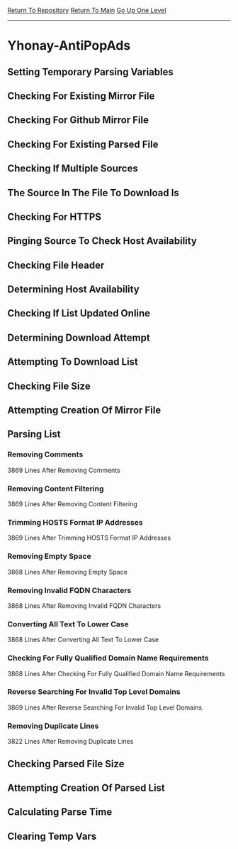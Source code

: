 [Return To Repository](https://github.com/deathbybandaid/piholeparser/)
[Return To Main](https://github.com/deathbybandaid/piholeparser/blob/master/RecentRunLogs/Mainlog.md)
[Go Up One Level](https://github.com/deathbybandaid/piholeparser/blob/master/RecentRunLogs/TopLevelScripts/30-Processing-Blacklists.md)
____________________________________
# Yhonay-AntiPopAds
## Setting Temporary Parsing Variables
## Checking For Existing Mirror File
## Checking For Github Mirror File
## Checking For Existing Parsed File
## Checking If Multiple Sources
## The Source In The File To Download Is
## Checking For HTTPS
## Pinging Source To Check Host Availability
## Checking File Header
## Determining Host Availability
## Checking If List Updated Online
## Determining Download Attempt
## Attempting To Download List
## Checking File Size
## Attempting Creation Of Mirror File
## Parsing List
### Removing Comments
3869 Lines After Removing Comments
### Removing Content Filtering
3869 Lines After Removing Content Filtering
### Trimming HOSTS Format IP Addresses
3869 Lines After Trimming HOSTS Format IP Addresses
### Removing Empty Space
3868 Lines After Removing Empty Space
### Removing Invalid FQDN Characters
3868 Lines After Removing Invalid FQDN Characters
### Converting All Text To Lower Case
3868 Lines After Converting All Text To Lower Case
### Checking For Fully Qualified Domain Name Requirements
3868 Lines After Checking For Fully Qualified Domain Name Requirements
### Reverse Searching For Invalid Top Level Domains
3869 Lines After Reverse Searching For Invalid Top Level Domains
### Removing Duplicate Lines
3822 Lines After Removing Duplicate Lines
## Checking Parsed File Size
## Attempting Creation Of Parsed List
## Calculating Parse Time
## Clearing Temp Vars
